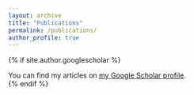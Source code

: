 ```yaml
---
layout: archive
title: "Publications"
permalink: /publications/
author_profile: true
---
```


{% if site.author.googlescholar %}
  <div class="wordwrap">You can find my articles on <a href="{{site.author.googlescholar}}">my Google Scholar profile</a>.</div>
{% endif %}

 
